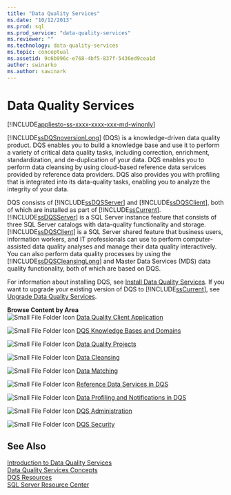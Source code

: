 ```yaml
---
title: "Data Quality Services"
ms.date: "10/12/2013"
ms.prod: sql
ms.prod_service: "data-quality-services"
ms.reviewer: ""
ms.technology: data-quality-services
ms.topic: conceptual
ms.assetid: 9c6b996c-e768-4bf5-837f-5436ed9cea1d
author: swinarko
ms.author: sawinark
---
```

# Data Quality Services

[!INCLUDE[appliesto-ss-xxxx-xxxx-xxx-md-winonly](../includes/appliesto-ss-xxxx-xxxx-xxx-md-winonly.md)]

[!INCLUDE[ssDQSnoversionLong](../includes/ssdqsnoversionlong-md.md)] (DQS) is a knowledge-driven data quality product. DQS enables you to build a knowledge base and use it to perform a variety of critical data quality tasks, including correction, enrichment, standardization, and de-duplication of your data. DQS enables you to perform data cleansing by using cloud-based reference data services provided by reference data providers. DQS also provides you with profiling that is integrated into its data-quality tasks, enabling you to analyze the integrity of your data.  
  
 DQS consists of [!INCLUDE[ssDQSServer](../includes/ssdqsserver-md.md)] and [!INCLUDE[ssDQSClient](../includes/ssdqsclient-md.md)], both of which are installed as part of [!INCLUDE[ssCurrent](../includes/sscurrent-md.md)]. [!INCLUDE[ssDQSServer](../includes/ssdqsserver-md.md)] is a SQL Server instance feature that consists of three SQL Server catalogs with data-quality functionality and storage. [!INCLUDE[ssDQSClient](../includes/ssdqsclient-md.md)] is a SQL Server shared feature that business users, information workers, and IT professionals can use to perform computer-assisted data quality analyses and manage their data quality interactively. You can also perform data quality processes by using the [!INCLUDE[ssDQSCleansingLong](../includes/ssdqscleansinglong-md.md)] and Master Data Services (MDS) data quality functionality, both of which are based on DQS.  
  
 For information about installing DQS, see [Install Data Quality Services](../data-quality-services/install-windows/install-data-quality-services.md). If you want to upgrade your existing version of DQS to [!INCLUDE[ssCurrent](../includes/sscurrent-md.md)], see [Upgrade Data Quality Services](../database-engine/install-windows/upgrade-data-quality-services.md).  
  
 **Browse Content by Area**  
 ![Small File Folder Icon](https://docs.microsoft.com/analysis-services/analysis-services/media/filefolder-small.png "Small File Folder Icon") [Data Quality Client Application](../data-quality-services/data-quality-client-application.md)  
  
 ![Small File Folder Icon](https://docs.microsoft.com/analysis-services/analysis-services/media/filefolder-small.png "Small File Folder Icon") [DQS Knowledge Bases and Domains](../data-quality-services/dqs-knowledge-bases-and-domains.md)  
  
 ![Small File Folder Icon](https://docs.microsoft.com/analysis-services/analysis-services/media/filefolder-small.png "Small File Folder Icon") [Data Quality Projects](../data-quality-services/data-quality-projects-dqs.md)  
  
 ![Small File Folder Icon](https://docs.microsoft.com/analysis-services/analysis-services/media/filefolder-small.png "Small File Folder Icon") [Data Cleansing](../data-quality-services/data-cleansing.md)  
  
 ![Small File Folder Icon](https://docs.microsoft.com/analysis-services/analysis-services/media/filefolder-small.png "Small File Folder Icon") [Data Matching](../data-quality-services/data-matching.md)  
  
 ![Small File Folder Icon](https://docs.microsoft.com/analysis-services/analysis-services/media/filefolder-small.png "Small File Folder Icon") [Reference Data Services in DQS](../data-quality-services/reference-data-services-in-dqs.md)  
  
 ![Small File Folder Icon](https://docs.microsoft.com/analysis-services/analysis-services/media/filefolder-small.png "Small File Folder Icon") [Data Profiling and Notifications in DQS](../data-quality-services/data-profiling-and-notifications-in-dqs.md)  
  
 ![Small File Folder Icon](https://docs.microsoft.com/analysis-services/analysis-services/media/filefolder-small.png "Small File Folder Icon") [DQS Administration](../data-quality-services/dqs-administration.md)  
  
 ![Small File Folder Icon](https://docs.microsoft.com/analysis-services/analysis-services/media/filefolder-small.png "Small File Folder Icon") [DQS Security](../data-quality-services/dqs-security.md)  
  
## See Also  
 [Introduction to Data Quality Services](../data-quality-services/introduction-to-data-quality-services.md)   
 [Data Quality Services Concepts](../data-quality-services/data-quality-services-concepts.md)   
 [DQS Resources](https://technet.microsoft.com/sqlserver/hh780961)   
 [SQL Server Resource Center](https://go.microsoft.com/fwlink/?linkID=219676)  
  
  
